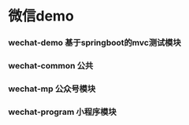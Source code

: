# 微信demo

### wechat-demo 基于springboot的mvc测试模块
### wechat-common 公共
### wechat-mp 公众号模块
### wechat-program 小程序模块
